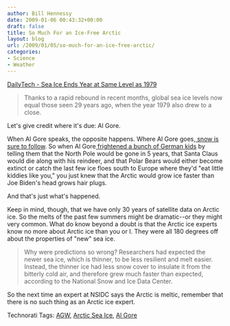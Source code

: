 ```yaml
---
author: Bill Hennessy
date: 2009-01-06 00:43:32+00:00
draft: false
title: So Much For an Ice-Free Arctic
layout: blog
url: /2009/01/05/so-much-for-an-ice-free-arctic/
categories:
- Science
- Weather
---
```


[DailyTech - Sea Ice Ends Year at Same Level as 1979](https://www.dailytech.com/Article.aspx?newsid=13834)  


> Thanks to a rapid rebound in recent months, global sea ice levels now equal those seen 29 years ago, when the year 1979 also drew to a close.  
  


  
Let's give credit where it's due:  Al Gore.  
  
When Al Gore speaks, the opposite happens.  Where Al Gore goes,[ snow is sure to follow](https://www.climateaudit.org/?p=4718).  So when Al Gore[ frightened a bunch of German kids](https://hennessysview.com/2008/12/14/al-gore-loses-his-mind-again/) by telling them that the North Pole would be gone in 5 years, that Santa Claus would die along with his reindeer, and that Polar Bears would either become extinct or catch the last few ice floes south to Europe where they'd "eat little kiddies like you," you just knew that the Arctic would grow ice faster than Joe Biden's head grows hair plugs.  
  
And that's just what's happened.    
  
Keep in mind, though, that we have only 30 years of satellite data on Arctic ice.  So the melts of the past few summers might be dramatic--or they might very common.  What do know beyond a doubt is that the Arctic ice experts know no more about Arctic ice than you or I.  They were all 180 degrees off about the properties of "new" sea ice.    
  


> Why were predictions so wrong? Researchers had expected the newer sea ice, which is thinner, to be less resilient and melt easier. Instead, the thinner ice had less snow cover to insulate it from the bitterly cold air, and therefore grew much faster than expected, according to the National Snow and Ice Data Center.

  
  
So the next time an expert at NSIDC says the Arctic is meltic, remember that there is no such thing as an Arctic ice expert.  
  
Technorati Tags: [AGW](https://technorati.com/tag/AGW), [Arctic Sea Ice](https://technorati.com/tag/Arctic%20Sea%20Ice), [Al Gore](https://technorati.com/tag/Al%20Gore)
